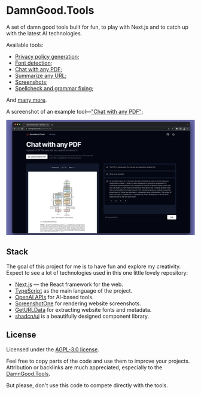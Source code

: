 # DamnGood.Tools

A set of damn good tools built for fun, to play with Next.js and to catch up with the latest AI technologies. 

Available tools: 

* [Privacy policy generation](https://damngood.tools/tools/privacy-policy-generator);
* [Font detection](https://damngood.tools/tools/detect-fonts);
* [Chat with any PDF](https://damngood.tools/tools/chat-pdf);
* [Summarize any URL](https://damngood.tools/tools/summarize-any-url);
* [Screenshots](https://damngood.tools/tools/screenshots-for-dimensions);
* [Spellcheck and grammar fixing](https://damngood.tools/tools/grammar-fixer);

And [many more](https://damngood.tools/).

A screenshot of an example tool—["Chat with any PDF"](https://damngood.tools/tools/chat-pdf): 

![Chat with any PDF](chat_with_any_pdf.jpg)

## Stack 

The goal of this project for me is to have fun and explore my creativity. Expect to see a lot of technologies used in this one little lovely repository: 

* [Next.js](https://nextjs.org/) — the React framework for the web. 
* [TypeScript](https://www.typescriptlang.org/) as the main language of the project.
* [OpenAI APIs](https://platform.openai.com/docs/api-reference) for AI-based tools.
* [ScreenshotOne](https://screenshotone.com/) for rendering website screenshots.
* [GetURLData](https://geturldata.com/) for extracting website fonts and metadata.
* [shadcn/ui](https://ui.shadcn.com/) is a beautifully designed component library.

## License

Licensed under the [AGPL-3.0 license](./LICENSE).

Feel free to copy parts of the code and use them to improve your projects. Attribution or backlinks are much appreciated, especially to the [DamnGood.Tools](https://damngood.tools/).

But please, don't use this code to compete directly with the tools. 